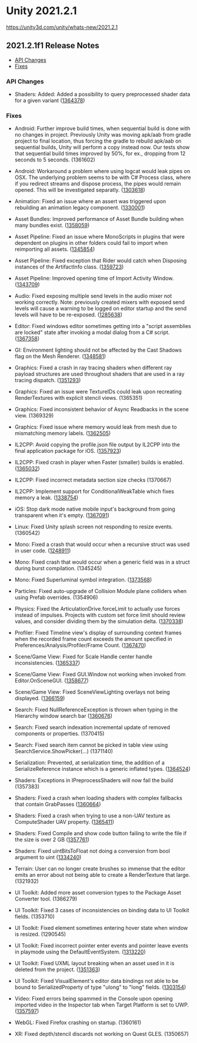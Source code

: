 # Unity 2021.2.1

https://unity3d.com/unity/whats-new/2021.2.1

## 2021.2.1f1 Release Notes

- [API Changes](#api-changes)
- [Fixes](#fixes)


### API Changes

*   Shaders: Added: Added a possibility to query preprocessed shader data for a given variant ([1364378](https://issuetracker.unity3d.com/issues/no-way-to-get-preprocessed-data-using-pass-dot-compilevariant))

### Fixes

*   Android: Further improve build times, when sequential build is done with no changes in project. Previously Unity was moving apk/aab from gradle project to final location, thus forcing the gradle to rebuild apk/aab on sequential builds, Unity will perform a copy instead now. Our tests show that sequential build times improved by 50%, for ex., dropping from 12 seconds to 5 seconds. (1361602)
    
*   Android: Workaround a problem where using logcat would leak pipes on OSX. The underlying problem seems to be with C# Process class, where if you redirect streams and dispose process, the pipes would remain opened. This will be investigated separatly. ([1303618](https://issuetracker.unity3d.com/issues/android-adb-functionality-leaks-a-pipe-causes-too-many-open-files-error))
    
*   Animation: Fixed an issue where an assert was triggered upon rebuilding an animation legacy component. ([1330001](https://issuetracker.unity3d.com/issues/assertion-failed-on-expression-m-curves-when-playing-animation-after-reenabling-object))
    
*   Asset Bundles: Improved performance of Asset Bundle building when many bundles exist. ([1358059](https://issuetracker.unity3d.com/issues/building-process-of-the-assetbundles-is-slow-when-the-file-count-is-huge))
    
*   Asset Pipeline: Fixed an issue where MonoScripts in plugins that were dependent on plugins in other folders could fail to import when reimporting all assets. ([1345854](https://issuetracker.unity3d.com/issues/mono-scripts-in-dlls-fail-to-import-when-reimporting-all-assets))
    
*   Asset Pipeline: Fixed exception that Rider would catch when Disposing instances of the ArtifactInfo class. ([1359723](https://issuetracker.unity3d.com/issues/artifactinfo-dot-internal-destroy-exception-thrown-when-in-play-mode-while-using-rider-debugger))
    
*   Asset Pipeline: Improved opening time of Import Activity Window. ([1343709](https://issuetracker.unity3d.com/issues/import-activity-window-takes-long-time-to-open))
    
*   Audio: Fixed exposing multiple send levels in the audio mixer not working correctly. Note: previously created mixers with exposed send levels will cause a warning to be logged on editor startup and the send levels will have to be re-exposed. ([1285638](https://issuetracker.unity3d.com/issues/audio-mixer-unable-to-expose-other-send-level-parameters-when-one-is-already-exposed))
    
*   Editor: Fixed windows editor sometimes getting into a "script assemblies are locked" state after invoking a modal dialog from a C# script. ([1367358](https://issuetracker.unity3d.com/issues/windows-asemblies-get-locked-when-trying-to-recompile-after-opening-and-closing-openfolderpanel-window))
    
*   GI: Environment lighting should not be affected by the Cast Shadows flag on the Mesh Renderer. ([1348581](https://issuetracker.unity3d.com/issues/gpuplm-meshrenderer-castshadows-property-set-to-off-disables-baked-indirect-shadows))
    
*   Graphics: Fixed a crash in ray tracing shaders when different ray payload structures are used throughout shaders that are used in a ray tracing dispatch. ([1351293](https://issuetracker.unity3d.com/issues/dxr-crash-after-domain-reload-after-changing-which-shader-pass-to-use-for-raytracing-shader))
    
*   Graphics: Fixed an issue were TextureIDs could leak upon recreating RenderTextures with explicit stencil views. (1365351)
    
*   Graphics: Fixed inconsistent behavior of Async Readbacks in the scene view. (1369329)
    
*   Graphics: Fixed issue where memory would leak from mesh due to mismatching memory labels. ([1362505](https://issuetracker.unity3d.com/issues/memory-leak-occurs-in-player-as-sharedgeometrybuffers-mismatches-memory-labels-for-new-and-delete))
    
*   IL2CPP: Avoid copying the profile.json file output by IL2CPP into the final application package for iOS. ([1357923](https://issuetracker.unity3d.com/issues/ios-xcode-builds-contain-a-reference-to-profile-dot-json))
    
*   IL2CPP: Fixed crash in player when Faster (smaller) builds is enabled. ([1365032](https://issuetracker.unity3d.com/issues/il2cpp-hdrp-crash-when-opening-the-player-made-with-il2cpp-faster-builds))
    
*   IL2CPP: Fixed incorrect metadata section size checks (1370667)
    
*   IL2CPP: Implement support for ConditionalWeakTable which fixes memory a leak. ([1338754](https://issuetracker.unity3d.com/issues/uwp-hololens2-memory-leak-when-creating-bitmapdecoders-using-memorystreams))
    
*   iOS: Stop dark mode native mobile input's background from going transparent when it's empty. ([1367091](https://issuetracker.unity3d.com/issues/ios-multi-line-mobile-input-fields-show-transparent-background-when-dark-mode-is-enabled-and-no-text-is-in-the-field))
    
*   Linux: Fixed Unity splash screen not responding to resize events. (1360542)
    
*   Mono: Fixed a crash that would occur when a recursive struct was used in user code. ([1248911](https://issuetracker.unity3d.com/issues/crash-when-loading-scriptableobject-with-list-slash-array-of-serializable-structs-with-a-static-member-of-another-struct))
    
*   Mono: Fixed crash that would occur when a generic field was in a struct during burst compilation. (1345245)
    
*   Mono: Fixed Superluminal symbol integration. ([1373568](https://issuetracker.unity3d.com/issues/superluminal-fails-to-resolve-symbols-after-mono-upgrade))
    
*   Particles: Fixed auto-upgrade of Collision Module plane colliders when using Prefab overrides. (1354906)
    
*   Physics: Fixed the ArticulationDrive.forceLimit to actually use forces instead of impulses. Projects with custom set force limit should review values, and consider dividing them by the simulation delta. ([1370338](https://issuetracker.unity3d.com/issues/physics-articulation-drive-force-limit-uses-impulse-values-rather-than-forces))
    
*   Profiler: Fixed Timeline view's display of surrounding context frames when the recorded frame count exceeds the amount specified in Preferences/Analysis/Profiler/Frame Count. ([1367470](https://issuetracker.unity3d.com/issues/timeline-view-looses-context-frames-when-frames-go-out-of-frame-count-bounds))
    
*   Scene/Game View: Fixed for Scale Handle center handle inconsistencies. ([1365337](https://issuetracker.unity3d.com/issues/mac-scale-tool-has-an-offset-and-laggy-movement))
    
*   Scene/Game View: Fixed GUI.Window not working when invoked from Editor.OnSceneGUI. ([1358677](https://issuetracker.unity3d.com/issues/guilayout-dot-window-does-not-display-pop-up-window-when-a-game-object-is-selected-in-the-scene-view))
    
*   Scene/Game View: Fixed SceneViewLighting overlays not being displayed. ([1366159](https://issuetracker.unity3d.com/issues/lightmap-exposure-window-doesnt-appear-when-turning-on-baked-lightmap-draw-mode))
    
*   Search: Fixed NullReferenceException is thrown when typing in the Hierarchy window search bar ([1360676](https://issuetracker.unity3d.com/issues/nullreferenceexception-is-thrown-when-typing-in-the-hierarchy-window-search-bar))
    
*   Search: Fixed search indexation incremental update of removed components or properties. (1370415)
    
*   Search: Fixed search item cannot be picked in table view using SearchService.ShowPicker(...) (1371140)
    
*   Serialization: Prevented, at serialization time, the addition of a SerializeReference instance which is a generic inflated types. ([1364524](https://issuetracker.unity3d.com/issues/crash-on-istypetreepptr-when-switching-variable-to-another-type-that-inherits-from-the-same-class))
    
*   Shaders: Exceptions in IPreprocessShaders will now fail the build (1357383)
    
*   Shaders: Fixed a crash when loading shaders with complex fallbacks that contain GrabPasses ([1360664](https://issuetracker.unity3d.com/issues/crash-on-keywords-keywordremap-init-when-importing-specific-shaders))
    
*   Shaders: Fixed a crash when trying to use a non-UAV texture as ComputeShader UAV property. ([1365411](https://issuetracker.unity3d.com/issues/crash-on-computeshader-dispatchcomputeshader-when-attempting-to-bind-texture-as-uav-without-uav-usage-flag-set))
    
*   Shaders: Fixed Compile and show code button failing to write the file if the size is over 2 GB ([1357761](https://issuetracker.unity3d.com/issues/preprocessed-lit-dot-shader-file-stops-mid-line-when-file-size-is-near-or-more-than-2gb))
    
*   Shaders: Fixed uintBitsToFloat not doing a conversion from bool argument to uint ([1334240](https://issuetracker.unity3d.com/issues/shaders-fail-compilation-on-vulkan-slash-gl-when-material-override-is-set-to-albedo))
    
*   Terrain: User can no longer create brushes so immense that the editor emits an error about not being able to create a RenderTexture that large. (1321932)
    
*   UI Toolkit: Added more asset conversion types to the Package Asset Converter tool. (1366279)
    
*   UI Toolkit: Fixed 3 cases of inconsistencies on binding data to UI Toolkit fields. (1353710)
    
*   UI Toolkit: Fixed element sometimes entering hover state when window is resized. (1290545)
    
*   UI Toolkit: Fixed incorrect pointer enter events and pointer leave events in playmode using the DefaultEventSystem. ([1313220](https://issuetracker.unity3d.com/issues/ui-toolkit-onpointerenter-and-onpointerexit-is-called-every-frame-the-mouse-moves-above-the-ui-element-area))
    
*   UI Toolkit: Fixed UXML layout breaking when an asset used in it is deleted from the project. ([1351363](https://issuetracker.unity3d.com/issues/ui-toolkit-ui-builder-slash-ui-documents-layout-breaks-completely-when-reference-to-font-asset-is-lost))
    
*   UI Toolkit: Fixed VisualElement's editor data bindings not able to be bound to SerializedProperty of type "ulong" to "long" fields. ([1303154](https://issuetracker.unity3d.com/issues/bindproperty-on-serializedproperty-of-type-ulong-does-not-bind-to-inotifyvaluechanged))
    
*   Video: Fixed errors being spammed in the Console upon opening imported video in the Inspector tab when Target Platform is set to UWP. ([1357597](https://issuetracker.unity3d.com/issues/errors-are-spammed-in-the-console-upon-opening-imported-video-in-the-inspector-tab-when-target-platform-is-set-to-uwp))
    
*   WebGL: Fixed Firefox crashing on startup. (1360161)
    
*   XR: Fixed depth/stencil discards not working on Quest GLES. (1350657)